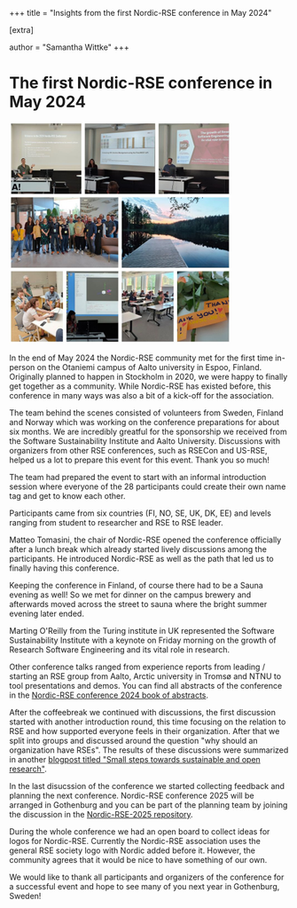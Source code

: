+++
title = "Insights from the first Nordic-RSE conference in May 2024"

[extra]

author = "Samantha Wittke"
+++

# The first Nordic-RSE conference in May 2024

<img src="/blog/NRSE24_collage.jpeg" style="width: 400px;" alt="Image collage of impressions from the Nordic RSE conference 2024. Images show the group picture, a picture of thank you notes, presenters in front of their slides, a group discussing and a afternoon lake view"/>

In the end of May 2024 the Nordic-RSE community met for the first time in-person on the Otaniemi campus of Aalto university in Espoo, Finland. Originally planned to happen in Stockholm in 2020, we were happy to finally get together as a community. While Nordic-RSE has existed before, this conference in many ways was also a bit of a kick-off for the association.

The team behind the scenes consisted of volunteers from Sweden, Finland and Norway which was working on the conference preparations for about six months. We are incredibly greatful for the sponsorship we received from the Software Sustainability Institute and Aalto University. Discussions with organizers from other RSE conferences, such as RSECon and US-RSE, helped us a lot to prepare this event for this event. Thank you so much!

The team had prepared the event to start with an informal introduction session where everyone of the 28 participants could create their own name tag and get to know each other.

Participants came from six countries (FI, NO, SE, UK, DK, EE) and levels ranging from student to researcher and RSE to RSE leader.

Matteo Tomasini, the chair of Nordic-RSE opened the conference officially after a lunch break which already started lively discussions among the participants. He introduced Nordic-RSE as well as the path that led us to finally having this conference.

Keeping the conference in Finland, of course there had to be a Sauna evening as well! So we met for dinner on the campus brewery and afterwards moved across the street to sauna where the bright summer evening later ended.

Marting O'Reilly from the Turing institute in UK represented the Software Sustainability Institute with a keynote on Friday morning on the growth of Research Software Engineering and its vital role in research. 

Other conference talks ranged from experience reports from leading / starting an RSE group from Aalto, Arctic university in Tromsø and NTNU to tool presentations and demos. You can find all abstracts of the conference in the [Nordic-RSE conference 2024 book of abstracts](https://nordic-rse.org/events/2024-in-person-conference/nordic-2024-book-of-abstracts.pdf).

After the coffeebreak we continued with discussions, the first discussion started with another introduction round, this time focusing on the relation to RSE and how supported everyone feels in their organization. After that we split into groups and discussed around the question "why should an organization have RSEs". The results of these discussions were summarized in another [blogpost titled "Small steps towards sustainable and open research"](https://nordic-rse.org/blog/why-rse/).

In the last disucssion of the conference we started collecting feedback and planning the next conference. Nordic-RSE conference 2025 will be arranged in Gothenburg and you can be part of the planning team by joining the discussion in the [Nordic-RSE-2025 repository](https://github.com/nordic-rse/nordic-rse-2025).

During the whole conference we had an open board to collect ideas for logos for Nordic-RSE. Currently the Nordic-RSE association uses the general RSE society logo with Nordic added before it. However, the community agrees that it would be nice to have something of our own.

We would like to thank all participants and organizers of the conference for a successful event and hope to see many of you next year in Gothenburg, Sweden!









